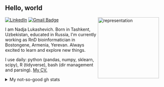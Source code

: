 <h2>Hello, world</h2>

<img  title="representation" src="https://i.pinimg.com/originals/84/63/57/846357f980e60afb13faff79a3a30e85.jpg" style="float: right;" width="200">


[![LinkedIn](https://img.shields.io/badge/LinkedIn-Profile-blue?style=flat&logo=linkedin)](https://www.linkedin.com/in/nadjalukashevich/)
[![Gmail Badge](https://img.shields.io/badge/-lukashevichnadja@gmail.com-c14438?style=flat-square&logo=Gmail&logoColor=white&link=mailto:lukashevichnadja@gmail.com)](mailto:lukashevichnadja@gmail.com)

I am Nadja Lukashevich. Born in Tashkent, Uzbekistan, educated in Russia, I'm currently working as RnD bioinformatician in Bostongene, Armenia, Yerevan. Always excited to learn and explore new things.

I use daily: python (pandas, numpy, sklearn, scipy), R (tidyverse), bash (dir management and parsing). [My CV.](https://docs.google.com/document/d/1ndkMwnWLnNeKi7-ZI60ClWE48p0pCznIyQlz3LqDqmA/edit?usp=sharing)


<details>
<summary>My not-so-good gh stats</summary>

![nadja's github stats](https://github-readme-stats.vercel.app/api?username=onion-42&hide=["issues"]&show_icons=true)

</details>
